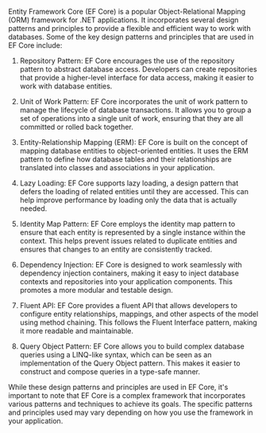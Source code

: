 Entity Framework Core (EF Core) is a popular Object-Relational Mapping (ORM) framework for .NET applications. It incorporates several design patterns and principles to provide a flexible and efficient way to work with databases. Some of the key design patterns and principles that are used in EF Core include:

1. Repository Pattern: EF Core encourages the use of the repository pattern to abstract database access. Developers can create repositories that provide a higher-level interface for data access, making it easier to work with database entities.

2. Unit of Work Pattern: EF Core incorporates the unit of work pattern to manage the lifecycle of database transactions. It allows you to group a set of operations into a single unit of work, ensuring that they are all committed or rolled back together.

3. Entity-Relationship Mapping (ERM): EF Core is built on the concept of mapping database entities to object-oriented entities. It uses the ERM pattern to define how database tables and their relationships are translated into classes and associations in your application.

4. Lazy Loading: EF Core supports lazy loading, a design pattern that defers the loading of related entities until they are accessed. This can help improve performance by loading only the data that is actually needed.

5. Identity Map Pattern: EF Core employs the identity map pattern to ensure that each entity is represented by a single instance within the context. This helps prevent issues related to duplicate entities and ensures that changes to an entity are consistently tracked.

6. Dependency Injection: EF Core is designed to work seamlessly with dependency injection containers, making it easy to inject database contexts and repositories into your application components. This promotes a more modular and testable design.

7. Fluent API: EF Core provides a fluent API that allows developers to configure entity relationships, mappings, and other aspects of the model using method chaining. This follows the Fluent Interface pattern, making it more readable and maintainable.

8. Query Object Pattern: EF Core allows you to build complex database queries using a LINQ-like syntax, which can be seen as an implementation of the Query Object pattern. This makes it easier to construct and compose queries in a type-safe manner.

While these design patterns and principles are used in EF Core, it's important to note that EF Core is a complex framework that incorporates various patterns and techniques to achieve its goals. The specific patterns and principles used may vary depending on how you use the framework in your application.